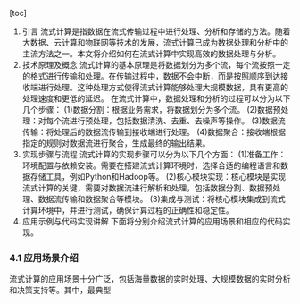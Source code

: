 
[toc]                    
                
                
1. 引言
流式计算是指数据在流式传输过程中进行处理、分析和存储的方法。随着大数据、云计算和物联网等技术的发展，流式计算已成为数据处理和分析中的主流方法之一。本文将介绍如何在流式计算中实现高效的数据处理与分析。
2. 技术原理及概念
流式计算的基本原理是将数据划分为多个流，每个流按照一定的格式进行传输和处理。在传输过程中，数据不会中断，而是按照顺序到达接收端进行处理。这种处理方式使得流式计算能够处理大规模数据，具有更高的处理速度和更低的延迟。
在流式计算中，数据处理和分析的过程可以分为以下几个步骤：
(1)数据分割：根据业务需求，将数据划分为多个流。
(2)数据预处理：对每个流进行预处理，包括数据清洗、去重、去噪声等操作。
(3)数据流传输：将处理后的数据流传输到接收端进行处理。
(4)数据聚合：接收端根据指定的规则对数据流进行聚合，生成最终的输出结果。
3. 实现步骤与流程
流式计算的实现步骤可以分为以下几个方面：
(1)准备工作：环境配置与依赖安装。需要在搭建流式计算环境时，选择合适的编程语言和数据存储工具，例如Python和Hadoop等。
(2)核心模块实现：核心模块是实现流式计算的关键，需要对数据流进行解析和处理，包括数据分割、数据预处理、数据流传输和数据聚合等模块。
(3)集成与测试：将核心模块集成到流式计算环境中，并进行测试，确保计算过程的正确性和稳定性。
4. 应用示例与代码实现讲解
下面将分别介绍流式计算的应用场景和相应的代码实现。

### 4.1 应用场景介绍
流式计算的应用场景十分广泛，包括海量数据的实时处理、大规模数据的实时分析和决策支持等。其中，最典型

